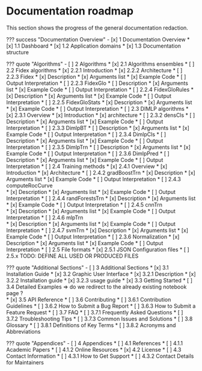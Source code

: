 # Documentation roadmap

This section shows the progress of the general documentation redaction.

??? success "Documentation Overview"
    - [x] 1 Documentation Overview
        * [x] 1.1 Dashboard
        * [x] 1.2 Application domains
        * [x] 1.3 Documentation structure

??? quote "Algorithms"
    - [ ] 2 Algorithms
        * [x] 2.1 Algorithms ensembles
        * [ ] 2.2 Fidex algorithms
            * [x] 2.2.1 Introduction
            * [x] 2.2.2 Architecture
            * [ ] 2.2.3 Fidex
                * [x] Description
                * [x] Arguments list
                * [x] Example Code
                * [ ] Output Interpretation
            * [ ] 2.2.3 FidexGlo
                * [ ] Description
                * [x] Arguments list
                * [x] Example Code
                * [ ] Output Interpretation
            * [ ] 2.2.4 FidexGloRules
                * [x] Description
                * [x] Arguments list
                * [x] Example Code
                * [ ] Output Interpretation
            * [ ] 2.2.5 FidexGloStats
                * [x] Description
                * [x] Arguments list
                * [x] Example Code
                * [ ] Output Interpretation
        * [ ] 2.3 DIMLP algorithms 
            * [x] 2.3.1 Overview
                * [x] Introduction
                * [x] architecture
            * [ ] 2.3.2 densCls
                * [ ] Description
                * [x] Arguments list
                * [x] Example Code
                * [ ] Output Interpretation
            * [ ] 2.3.3 DimlpBT
                * [ ] Description
                * [x] Arguments list
                * [x] Example Code
                * [ ] Output Interpretation
            * [ ] 2.3.4 DimlpCls
                * [ ] Description
                * [x] Arguments list
                * [x] Example Code
                * [ ] Output Interpretation
            * [ ] 2.3.5 DimlpTrn
                * [ ] Description
                * [x] Arguments list
                * [x] Example Code
                * [ ] Output Interpretation
            * [ ] 2.3.6 DimlpPred
                * [ ] Description
                * [x] Arguments list
                * [x] Example Code
                * [ ] Output Interpretation
        * [ ] 2.4 Training methods
            * [x] 2.4.1 Overview
                * [x] Introduction 
                * [x] Architecture
            * [ ] 2.4.2 gradBoostTrn
                * [x] Description
                * [x] Arguments list
                * [x] Example Code
                * [ ] Output Interpretation
            * [ ] 2.4.3 computeRocCurve      
                * [x] Description
                * [x] Arguments list
                * [x] Example Code
                * [ ] Output Interpretation
            * [ ] 2.4.4 randForestsTrn
                * [x] Description
                * [x] Arguments list
                * [x] Example Code
                * [ ] Output Interpretation
            * [ ] 2.4.5 cnnTrn    
                * [x] Description
                * [x] Arguments list
                * [x] Example Code
                * [ ] Output Interpretation
            * [ ] 2.4.6 mlpTrn   
                * [x] Description
                * [x] Arguments list
                * [x] Example Code
                * [ ] Output Interpretation
            * [ ] 2.4.7 svmTrn
                * [x] Description
                * [x] Arguments list
                * [x] Example Code
                * [ ] Output Interpretation
            * [ ] 2.3.6 Normalization
                * [x] Description
                * [x] Arguments list
                * [x] Example Code
                * [ ] Output Interpretation
        * [ ] 2.5 File formats
            * [x] 2.5.1 JSON Configuration files
            * [ ] 2.5.x TODO: DEFINE ALL USED OR PRODUCED FILES

??? quote "Additional Sections"
    - [ ] 3 Additional Sections
        * [x] 3.1 Installation Guide
        * [x] 3.2 Graphic User Interface
            * [x] 3.2.1 Description
            * [x] 3.2.2 Installation guide
            * [x] 3.2.3 usage guide
        * [x] 3.3 Getting Started
        * [ ] 3.4 Detailed Examples => do we redirect to the already existing notebook page ?  
        * [x] 3.5 API Reference
        * [ ] 3.6 Contributing
            * [ ] 3.6.1 Contribution Guidelines
            * [ ] 3.6.2 How to Submit a Bug Report
            * [ ] 3.6.3 How to Submit a Feature Request
        * [ ] 3.7 FAQ
            * [ ] 3.7.1 Frequently Asked Questions
            * [ ] 3.7.2 Troubleshooting Tips
            * [ ] 3.7.3 Common Issues and Solutions
        * [ ] 3.8 Glossary
            * [ ] 3.8.1 Definitions of Key Terms
            * [ ] 3.8.2 Acronyms and Abbreviations

??? quote "Appendices"
    - [ ] 4 Appendices
        * [ ] 4.1 References
            * [ ] 4.1.1 Academic Papers
            * [ ] 4.1.2 Online Resources
        * [x] 4.2 License
        * [ ] 4.3 Contact Information
            * [ ] 4.3.1 How to Get Support
            * [ ] 4.3.2 Contact Details for Maintainers